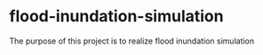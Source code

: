 # flood-inundation-simulation
The purpose of this project is to realize flood inundation simulation
